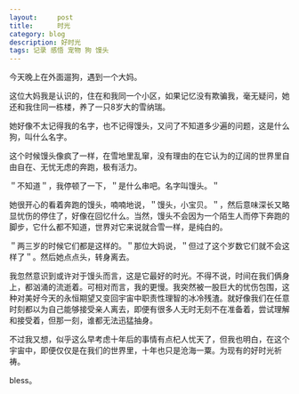 ```yaml
---
layout:     post
title:      时光
category: blog
description: 好时光
tags: 记录 感悟 宠物 狗 馒头
---
```

今天晚上在外面遛狗，遇到一个大妈。

这位大妈我是认识的，住在和我同一个小区，如果记忆没有欺骗我，毫无疑问，她还和我住同一栋楼，养了一只8岁大的雪纳瑞。

她好像不太记得我的名字，也不记得馒头，又问了不知道多少遍的问题，这是什么狗，叫什么名字。

这个时候馒头像疯了一样，在雪地里乱窜，没有理由的在它认为的辽阔的世界里自由自在、无忧无虑的奔跑，极有活力。

＂不知道＂，我停顿了一下，＂是什么串吧。名字叫馒头。＂

她很开心的看着奔跑的馒头，喃喃地说，＂馒头，小宝贝。＂，然后意味深长又略显忧伤的停住了，好像在回忆什么。当然，馒头不会因为一个陌生人而停下奔跑的脚步，它什么都不知道，世界对它来说就合雪一样，是纯白的。

＂两三岁的时候它们都是这样的。＂那位大妈说，＂但过了这个岁数它们就不会这样了＂。然后她点点头，转身离去。

我忽然意识到或许对于馒头而言，这是它最好的时光。不得不说，时间在我们俩身上，都汹涌的流逝着。可相对而言，我的更慢。我突然被一股巨大的忧伤包围，这种对美好今天的永恒期望又变回宇宙中职责性理智的冰冷残渣。就好像我们在任意时刻都以为自己能够接受亲人离去，即便有很多人无时无刻不在准备着，尝试理解和接受着，但那一刻，谁都无法迅猛抽身。

不过我又想，似乎这么早考虑十年后的事情有点杞人忧天了，但我也明白，在这个宇宙中，即便仅仅是在我们的世界里，十年也只是沧海一粟。为现有的好时光祈祷。

bless。
